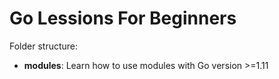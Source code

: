 # Go Lessions For Beginners
Folder structure:
- **modules**: Learn how to use modules with Go version >=1.11

